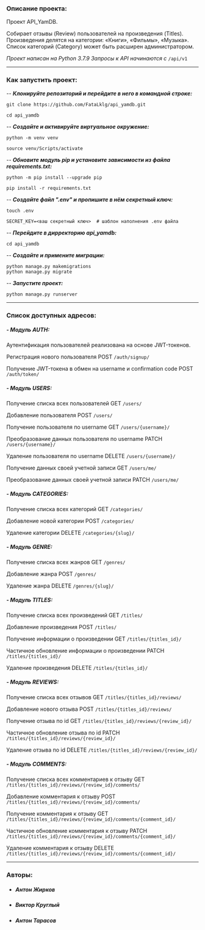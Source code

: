 ### Описание проекта:

Проект API_YamDB.

Cобирает отзывы (Review) пользователей на произведения (Titles). Произведения делятся на категории: «Книги», «Фильмы», «Музыка». Список категорий (Category) может быть расширен администратором.

*Проект написан на Python 3.7.9*
*Запросы к API начинаются с* `/api/v1`

---

### Как запустить проект:

-- ***Клонируйте репозиторий и перейдите в него в командной строке:***

```
git clone https://github.com/FataLklg/api_yamdb.git
```

```
cd api_yamdb
```

-- ***Cоздайте и активируйте виртуальное окружение:***

```
python -m venv venv
```

```
source venv/Scripts/activate
```

-- ***Обновите модуль pip и установите зависимости из файла requirements.txt:***

```
python -m pip install --upgrade pip
```

```
pip install -r requirements.txt
```
-- ***Создайте файл ".env" и пропишите в нём секретный ключ:***

```
touch .env
```
```
SECRET_KEY=<ваш секретный ключ>  # шаблон наполнения .env файла
```
-- ***Перейдите в дирректорию api_yamdb:***

```
cd api_yamdb
```
-- ***Создайте и примените миграции:***

```
python manage.py makemigrations
python manage.py migrate
```

-- ***Запустите проект:***

```
python manage.py runserver
```

---
### Список доступных адресов:

##### - Модуль AUTH:

Аутентификация пользователей реализована на основе JWT-токенов.

Регистрация нового пользователя POST `/auth/signup/`

Получение JWT-токена в обмен на username и confirmation code POST `/auth/token/`

##### - Модуль USERS:
Получение списка всех пользователей GET `/users/`

Добавление пользователя POST `/users/`

Получение пользователя по username GET `/users/{username}/`

Преобразование данных пользователя по username PATCH `/users/{username}/`

Удаление пользователя по username DELETE `/users/{username}/`

Получение данных своей учетной записи GET `/users/me/`

Преобразование данных своей учетной записи PATCH `/users/me/`

##### - Модуль CATEGORIES:
Получение списка всех категорий GET `/categories/`

Добавление новой категории POST `/categories/`

Удаление категории DELETE `/categories/{slug}/`

##### - Модуль GENRE:
Получение списка всех жанров GET `/genres/`

Добавление жанра POST `/genres/`

Удаление жанра DELETE `/genres/{slug}/`

##### - Модуль TITLES:
Получение списка всех произведений GET `/titles/`

Добавление произведения POST `/titles/`

Получение информации о произведении GET `/titles/{titles_id}/`

Частичное обновление информации о произведении PATCH `/titles/{titles_id}/`

Удаление произведения DELETE `/titles/{titles_id}/`

##### - Модуль REVIEWS:
Получение списка всех отзывов GET `/titles/{titles_id}/reviews/`

Добавление нового отзыва POST `/titles/{titles_id}/reviews/`

Получение отзыва по id GET `/titles/{titles_id}/reviews/{review_id}/`

Частичное обновление отзыва по id PATCH `/titles/{titles_id}/reviews/{review_id}/`

Удаление отзыва по id DELETE `/titles/{titles_id}/reviews/{review_id}/`

##### - Модуль COMMENTS:
Получение списка всех комментариев к отзыву GET `/titles/{titles_id}/reviews/{review_id}/comments/`

Добавление комментария к отзыву POST `/titles/{titles_id}/reviews/{review_id}/comments/`

Получение комментария к отзыву GET `/titles/{titles_id}/reviews/{review_id}/comments/{comment_id}/`

Частичное обновление комментария к отзыву PATCH `/titles/{titles_id}/reviews/{review_id}/comments/{comment_id}/`

Удаление комментария к отзыву DELETE `/titles/{titles_id}/reviews/{review_id}/comments/{comment_id}/`

---

### Авторы:

- ##### __Антон Жирков__
- ##### __Виктор Круглый__
- ##### __Антон Тарасов__
